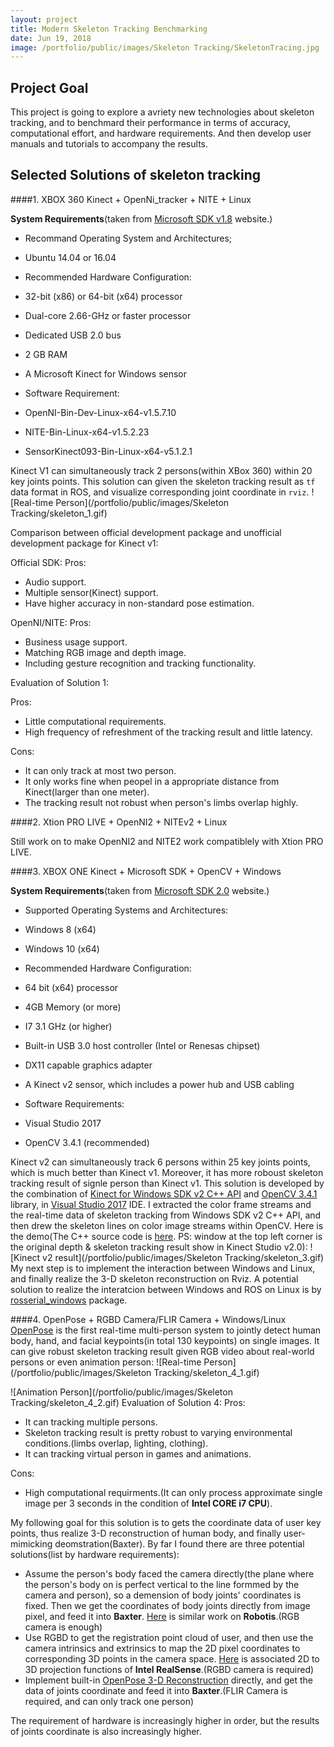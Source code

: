 ```yaml
---
layout: project
title: Modern Skeleton Tracking Benchmarking
date: Jun 19, 2018
image: /portfolio/public/images/Skeleton Tracking/SkeletonTracing.jpg
---
```


## Project Goal
This project is going to explore a avriety new technologies about skeleton tracking, and to benchmard their performance in terms of accuracy, computational effort, and hardware requirements. And then develop user manuals and tutorials to accompany the results.

## Selected Solutions of skeleton tracking
####1. XBOX 360 Kinect + OpenNi_tracker + NITE + Linux
     
**System Requirements**(taken from [Microsoft SDK v1.8](https://www.microsoft.com/en-us/download/details.aspx?id=40278) website.)
     
- Recommand Operating System and Architectures;
 - Ubuntu 14.04 or 16.04

- Recommended Hardware Configuration:
 - 32-bit (x86) or 64-bit (x64) processor
 - Dual-core 2.66-GHz or faster processor
 - Dedicated USB 2.0 bus
 - 2 GB RAM
 - A Microsoft Kinect for Windows sensor

- Software Requirement:
 - OpenNI-Bin-Dev-Linux-x64-v1.5.7.10
 - NITE-Bin-Linux-x64-v1.5.2.23
 - SensorKinect093-Bin-Linux-x64-v5.1.2.1

Kinect V1 can simultaneously track 2 persons(within XBox 360) within 20 key joints points.
This solution can given the skeleton tracking result as `tf` data format in ROS, and visualize corresponding joint coordinate in `rviz`.
![Real-time Person](/portfolio/public/images/Skeleton Tracking/skeleton_1.gif)

Comparison between official development package and unofficial development package for Kinect v1:
     
Official SDK:
Pros:
- Audio support.
- Multiple sensor(Kinect) support.
- Have higher accuracy in non-standard pose estimation.

OpenNI/NITE:
Pros:
- Business usage support.
- Matching RGB image and depth image.
- Including gesture recognition and tracking functionality.

Evaluation of Solution 1:
     
Pros:
- Little computational requirements.
- High frequency of refreshment of the tracking result and little latency.

Cons:
- It can only track at most two person.
- It only works fine when peopel in a appropriate distance from Kinect(larger than one meter).
- The tracking result not robust when person's limbs overlap highly.

####2. Xtion PRO LIVE + OpenNI2 + NITEv2 + Linux
     
Still work on to make OpenNI2 and NITE2 work compatiblely with Xtion PRO LIVE.

####3. XBOX ONE Kinect + Microsoft SDK + OpenCV + Windows
     
**System Requirements**(taken from [Microsoft SDK 2.0](https://www.microsoft.com/en-us/download/details.aspx?id=44561) website.)
     
- Supported Operating Systems and Architectures:
 - Windows 8 (x64)
 - Windows 10 (x64)

- Recommended Hardware Configuration:
 - 64 bit (x64) processor
 - 4GB Memory (or more)
 - I7 3.1 GHz (or higher)
 - Built-in USB 3.0 host controller (Intel or Renesas chipset)
 - DX11 capable graphics adapter
 - A Kinect v2 sensor, which includes a power hub and USB cabling

- Software Requirements:
 - Visual Studio 2017
 - OpenCV 3.4.1 (recommended)

Kinect v2 can simultaneously track 6 persons within 25 key joints points, which is much better than Kinect v1. Moreover, it has more roboust skeleton tracking result of signle person than Kinect v1.
This solution is developed by the combination of [Kinect for Windows SDK v2 C++ API](https://docs.microsoft.com/en-us/previous-versions/windows/kinect/hh855364(v%3dieb.10)) and [OpenCV 3.4.1](https://opencv.org/opencv-3-4-1.html) library, in [Visual Studio 2017](https://visualstudio.microsoft.com/zh-hans/vs/?rr=https%3A%2F%2Fwww.google.com%2F) IDE.
I extracted the color frame streams and the real-time data of skeleton tracking from Windows SDK v2 C++ API, and then drew the skeleton lines on color image streams within OpenCV. Here is the demo(The C++ source code is [here](https://github.com/KHeresy/KinectForWindows2Sample/blob/v2-naming/08cv_Body/cvBody.cpp). PS: window at the top left corner is the original depth & skeleton tracking result show in Kinect Studio v2.0):
![Kinect v2 result](/portfolio/public/images/Skeleton Tracking/skeleton_3.gif)
My next step is to implement the interaction between Windows and Linux, and finally realize the 3-D skeleton reconstruction on Rviz. A potential solution to realize the interatcion between Windows and ROS on Linux is by [rosserial_windows](http://wiki.ros.org/rosserial_windows) package.

####4. OpenPose + RGBD Camera/FLIR Camera + Windows/Linux
[OpenPose](https://github.com/CMU-Perceptual-Computing-Lab/openpose) is the first real-time multi-person system to jointly detect human body, hand, and facial keypoints(in total 130 keypoints) on single images.
It can give robust skeleton tracking result given RGB video about real-world persons or even animation person:
![Real-time Person](/portfolio/public/images/Skeleton Tracking/skeleton_4_1.gif)

![Animation Person](/portfolio/public/images/Skeleton Tracking/skeleton_4_2.gif)
Evaluation of Solution 4:
Pros:
- It can tracking multiple persons.
- Skeleton tracking result is pretty robust to varying environmental conditions.(limbs overlap, lighting, clothing).
- It can tracking virtual person in games and animations.

Cons:
- High computational requirments.(It can only process approximate single image per 3 seconds in the condition of **Intel CORE i7 CPU**).

My following goal for this solution is to gets the coordinate data of user key points, thus realize 3-D reconstruction of human body, and finally user-mimicking deomstration(Baxter). By far I found there are three potential solutions(list by hardware requirements):
- Assume the person's body faced the camera directly(the plane where the person's body on is perfect vertical to the line formmed by the camera and person), so a demension of body joints' coordinates is fixed. Then we get the coordinates of body joints directly from image pixel, and feed it into **Baxter**. [Here](https://www.youtube.com/watch?v=wNLuZNLBegw) is similar work on **Robotis**.(RGB camera is enough)
- Use RGBD to get the registration point cloud of user, and then use the camera intrinsics and extrinsics to map the 2D pixel coordinates to corresponding 3D points in the camera space. [Here](https://github.com/IntelRealSense/librealsense/blob/master/include/librealsense2/rsutil.h)  is associated 2D to 3D projection functions of **Intel RealSense**.(RGBD camera is required)
- Implement built-in [OpenPose 3-D Reconstruction](https://github.com/CMU-Perceptual-Computing-Lab/openpose/blob/master/doc/3d_reconstruction_module.md) directly, and get the data of joints coordinate and feed it into **Baxter**.(FLIR Camera is required, and can only track one person)

The requirement of hardware is increasingly higher in order, but the results of joints coordinate is also increasingly higher.
